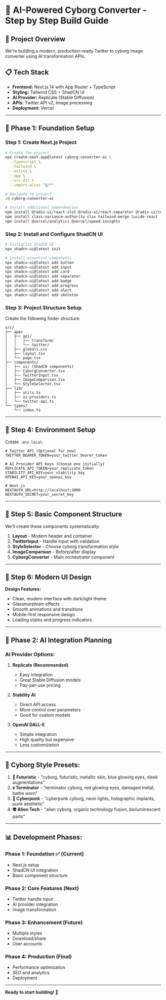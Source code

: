 # 🤖 AI-Powered Cyborg Converter - Step by Step Build Guide

## 🎯 **Project Overview**
We're building a modern, production-ready Twitter to cyborg image converter using AI transformation APIs.

## 📋 **Tech Stack**
- **Frontend:** Next.js 14 with App Router + TypeScript
- **Styling:** Tailwind CSS + ShadCN UI
- **AI Provider:** Replicate (Stable Diffusion)
- **APIs:** Twitter API v2, Image processing
- **Deployment:** Vercel

---

## 🚀 **Phase 1: Foundation Setup**

### **Step 1: Create Next.js Project**

```bash
# Create the project
npx create-next-app@latest cyborg-converter-ai \
  --typescript \
  --tailwind \
  --eslint \
  --app \
  --src-dir \
  --import-alias "@/*"

# Navigate to project
cd cyborg-converter-ai

# Install additional dependencies
npm install @radix-ui/react-slot @radix-ui/react-separator @radix-ui/react-button
npm install class-variance-authority clsx tailwind-merge lucide-react
npm install @vercel/analytics @vercel/speed-insights
```

### **Step 2: Install and Configure ShadCN UI**

```bash
# Initialize ShadCN UI
npx shadcn-ui@latest init

# Install essential components
npx shadcn-ui@latest add button
npx shadcn-ui@latest add input
npx shadcn-ui@latest add card
npx shadcn-ui@latest add separator
npx shadcn-ui@latest add badge
npx shadcn-ui@latest add progress
npx shadcn-ui@latest add alert
npx shadcn-ui@latest add skeleton
```

### **Step 3: Project Structure Setup**

Create the following folder structure:

```
src/
├── app/
│   ├── api/
│   │   ├── transform/
│   │   └── twitter/
│   ├── globals.css
│   ├── layout.tsx
│   └── page.tsx
├── components/
│   ├── ui/ (ShadCN components)
│   ├── CyborgConverter.tsx
│   ├── TwitterInput.tsx
│   ├── ImageComparison.tsx
│   └── StyleSelector.tsx
├── lib/
│   ├── utils.ts
│   ├── ai-providers.ts
│   └── twitter-api.ts
└── types/
    └── index.ts
```

---

## 🎨 **Step 4: Environment Setup**

Create `.env.local`:

```env
# Twitter API (Optional for now)
TWITTER_BEARER_TOKEN=your_twitter_bearer_token

# AI Provider API Keys (Choose one initially)
REPLICATE_API_TOKEN=your_replicate_token
STABILITY_API_KEY=your_stability_key
OPENAI_API_KEY=your_openai_key

# Next.js
NEXTAUTH_URL=http://localhost:3000
NEXTAUTH_SECRET=your_secret_key
```

---

## 🧩 **Step 5: Basic Component Structure**

We'll create these components systematically:

1. **Layout** - Modern header and container
2. **TwitterInput** - Handle input with validation  
3. **StyleSelector** - Choose cyborg transformation style
4. **ImageComparison** - Before/after display
5. **CyborgConverter** - Main orchestrator component

---

## 📱 **Step 6: Modern UI Design**

**Design Features:**
- Clean, modern interface with dark/light theme
- Glassmorphism effects
- Smooth animations and transitions  
- Mobile-first responsive design
- Loading states and progress indicators

---

## 🤖 **Phase 2: AI Integration Planning**

### **AI Provider Options:**

1. **Replicate (Recommended)**
   - Easy integration
   - Great Stable Diffusion models
   - Pay-per-use pricing

2. **Stability AI**
   - Direct API access
   - More control over parameters
   - Good for custom models

3. **OpenAI DALL-E**
   - Simple integration
   - High quality but expensive
   - Less customization

---

## 🎯 **Cyborg Style Presets:**

1. **🤖 Futuristic** - "cyborg, futuristic, metallic skin, blue glowing eyes, sleek augmentations"
2. **💀 Terminator** - "terminator cyborg, red glowing eyes, damaged metal, battle worn"  
3. **🌈 Cyberpunk** - "cyberpunk cyborg, neon lights, holographic implants, punk aesthetic"
4. **👽 Alien Tech** - "alien cyborg, organic technology fusion, bioluminescent parts"

---

## 📊 **Development Phases:**

### **Phase 1: Foundation** ✅ (Current)
- Next.js setup
- ShadCN UI integration
- Basic component structure

### **Phase 2: Core Features** (Next)
- Twitter handle input
- AI provider integration
- Image transformation

### **Phase 3: Enhancement** (Future)
- Multiple styles
- Download/share
- User accounts

### **Phase 4: Production** (Final)
- Performance optimization
- SEO and analytics
- Deployment

---

**Ready to start building! 🚀** 